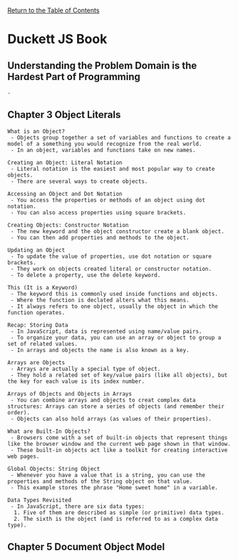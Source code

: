 [Return to the Table of Contents](README.md)

# Duckett JS Book
   ## Understanding the Problem Domain is the Hardest Part of Programming
    - 

   ## Chapter 3 Object Literals
    What is an Object?
     - Objects group together a set of variables and functions to create a model of a something you would recognize from the real world.
     - In an object, variables and functions take on new names.

    Creating an Object: Literal Notation
     - Literal notation is the easiest and most popular way to create objects.
     - There are several ways to create objects.   

    Accessing an Object and Dot Notation
     - You access the properties or methods of an object using dot notation.
     - You can also access properties using square brackets.
   
    Creating Objects: Constructor Notation
     - The new keyword and the object constructor create a blank object.
     - You can then add properties and methods to the object.

    Updating an Object
     - To update the value of properties, use dot notation or square brackets.
     - They work on objects created literal or constructor notation.
     - To delete a property, use the delete keyword.

    This (It is a Keyword)
     - The keyword this is commonly used inside functions and objects.
     - Where the function is declated alters what this means.
     - It always refers to one object, usually the object in which the function operates.

    Recap: Storing Data
     - In JavaScript, data is represented using name/value pairs.
     - To organize your data, you can use an array or object to group a set of related values.
     - In arrays and objects the name is also known as a key.

    Arrays are Objects
     - Arrays are actually a special type of object.
     - They hold a related set of key/value pairs (like all objects), but the key for each value is its index number.
   
    Arrays of Objects and Objects in Arrays
     - You can combine arrays and objects to creat complex data structures: Arrays can store a series of objects (and remember their order).
     - Objects can also hold arrays (as values of their properties).

    What are Built-In Objects?
     - Browsers come with a set of built-in objects that represent things like the browser window and the current web page shown in that window.
     - These built-in objects act like a toolkit for creating interactive web pages.

    Global Objects: String Object
     - Whenever you have a value that is a string, you can use the properties and methods of the String object on that value.
     - This example stores the phrase "Home sweet home" in a variable.

    Data Types Revisited
     - In JavaScript, there are six data types: 
      1. Five of them are described as simple (or primitive) data types.
      2. The sixth is the object (and is referred to as a complex data type).

   ## Chapter 5 Document Object Model 